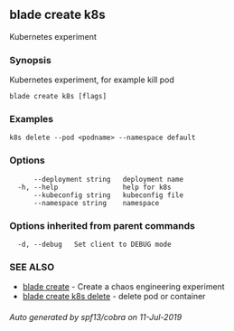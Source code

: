 ## blade create k8s

Kubernetes experiment

### Synopsis

Kubernetes experiment, for example kill pod

```
blade create k8s [flags]
```

### Examples

```
k8s delete --pod <podname> --namespace default
```

### Options

```
      --deployment string   deployment name
  -h, --help                help for k8s
      --kubeconfig string   kubeconfig file
      --namespace string    namespace
```

### Options inherited from parent commands

```
  -d, --debug   Set client to DEBUG mode
```

### SEE ALSO

* [blade create](blade_create.md)	 - Create a chaos engineering experiment
* [blade create k8s delete](blade_create_k8s_delete.md)	 - delete pod or container

###### Auto generated by spf13/cobra on 11-Jul-2019
